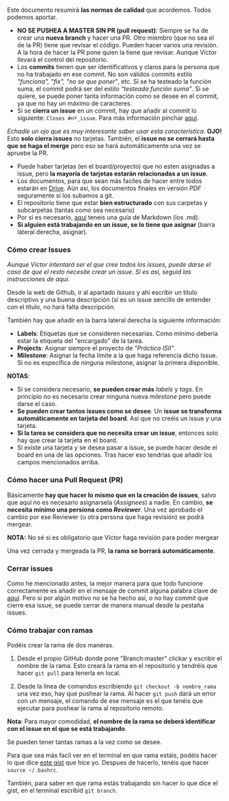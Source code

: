 Este documento resumirá **las normas de calidad** que acordemos. Todos podemos aportar.

- **NO SE PUSHEA A MASTER SIN PR (pull request)**: Siempre se ha de crear una **nueva branch** y hacer una PR. Otro miembro (que no sea el de la PR) tiene que revisar el código. Pueden hacer varios una revisión. A la hora de hacer la PR pone quien la tiene que revisar. Aunque Víctor llevará el control del repositorio.
- Los **commits** tienen que ser identificativos y claros para la persona que no ha trabajado en ese commit. No son válidos commits estilo _"funciona", "fix", "no se que poner"_, etc. Si se ha testeado la función suma, el commit podrá ser del estilo _"testeada función suma"_. Si se quiere, se puede poner tanta información como se desee en el commit, ya que no hay un máximo de caracteres.
- Si se **cierra un issue** en un commit, hay que añadir al commit lo siguiente: `Closes #nº_issue`. Para más información pinchar [aquí](https://help.github.com/en/articles/closing-issues-using-keywords). 

_Echadle un ojo que es muy interesante saber usar esta característica_. **OJO!** Esto **solo cierra issues** no tarjetas. También, el **issue no se cerrará hasta que se haga el merge** pero eso se hará automáticamente una vez se apruebe la PR.
- Puede haber tarjetas (en el board/proyecto) que no esten asignadas a issue, pero **la mayoría de tarjetas estarán relacionadas a un issue**.
- Los documentos, para que sean más faciles de hacer entre todos estarán en [Drive](https://drive.google.com/drive/folders/11TI6JH4CGTRb-80Cpk__9QrWz_RezDju?usp=sharing). Aún así, los documentos finales en versión _PDF_ seguramente si los subamos a git.
- El repositorio tiene que estar **bien estructurado** con sus carpetas y subcarpetas (tantas como sea necesario)
- Por si es necesario, [aquí](https://www.markdownguide.org/) teneis una guía de Markdown (los .md).
- **Si alguien está trabajando en un issue, se lo tiene que asignar** (barra lateral derecha, asignar).

### Cómo crear Issues
_Aunque Víctor intentará ser el que cree todos los issues, puede darse el caso de que el resto necesite crear un issue. Si es así, seguid las instrucciones de aquí._

Desde la web de Github, ir al apartado _Issues_ y ahí escribir un título descriptivo y una buena descripción (si es un issue sencillo de entender con el título, no hará falta descripción.

También hay que añadir en la barra lateral derecha la siguiente información:
- **Labels**: Etiquetas que se consideren necesarias. Como mínimo debería estar la etiqueta del "encargado" de la tarea.
- **Projects**: Asignar siempre el proyecto de _"Práctica ISII"_.
- **Milestone**: Asignar la fecha límite a la que haga referencia dicho Issue. Si no es específica de ninguna milestone, asignar la primera disponible.

**NOTAS**:
- Si se considera necesario, **se pueden crear más** _labels_ y _tags_. En principio no es necesario crear ninguna nueva _milestone_ pero puede darse el caso.
- **Se pueden crear tantos issues como se desee**. Un **issue se transforma automáticamente en tarjeta del board**. Así que no creéis un issue y una tarjeta. 
- **Si la tarea se considera que no necesita crear un issue**, entonces solo hay que crear la tarjeta en el board.
- Si existe una tarjeta y se desea pasar a issue, se puede hacer desde el board en una de las opciones. Tras hacer eso tendrías que añadir los campos mencionados arriba.
### Cómo hacer una Pull Request (PR)
Básicamente **hay que hacer lo mismo que en la creación de issues**, salvo que aquí no es necesario asignarsela (_Assignees_) a nadie. En cambio, **se necesita mínimo una persiona como _Reviewer_**. Una vez aprobado el cambio por ese Reviewer (u otra persona que haga revisión) se podrá mergear.

**NOTA:** No sé si es obligatorio que Víctor haga revisión para poder mergear

Una vez cerrada y mergeada la PR, **la rama se borrará automáticamente**.
### Cerrar issues
Como he mencionado antes, la mejor manera para que todo funcione correctamente es añadir en el mensaje de commit alguna palabra clave de [aquí](https://help.github.com/en/articles/closing-issues-using-keywords). Pero si por algún motivo no se ha hecho así, o no hay commit que cierre esa issue, se puede cerrar de manera manual desde la pestaña issues.
### Cómo trabajar con ramas
Podéis crear la rama de dos maneras. 

1. Desde el propio GitHub donde pone "Branch:master" clickar y escribir el nombre de la rama. Esto creará la rama en el repositorio y tendréis que hacer `git pull` para tenerla en local.

2. Desde la línea de comandos escribiendo `git checkout -b nombre_rama` una vez eso, hay que pushear la rama. Al hacer `git push` dará un error con un mensaje, el comando de ese mensaje es el que tenéis que ejecutar para pushear la rama al repositorio remoto.

**Nota**: Para mayor comodidad, **el nombre de la rama se deberá identificar con el issue en el que se está trabajando**.

Se pueden tener tantas ramas a la vez como se desee.

Para que sea más facil ver en el terminal en que rama estáis, podéis hacer lo que dice [este gist](https://gist.github.com/VictorNS69/f86527dd094fac13466b61527338438b) que hice yo. Despues de hacerlo, tenéis que hacer `source ~/.bashrc`.

También, para saber en que rama estás trabajando sin hacer lo que dice el gist, en el terminal escribid `git branch`.
